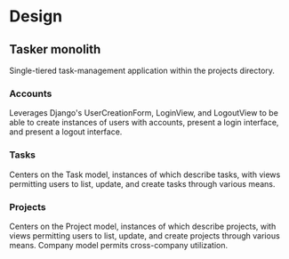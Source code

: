# Design

## Tasker monolith
Single-tiered task-management application within the projects directory.

### Accounts
Leverages Django's UserCreationForm, LoginView, and LogoutView to be able to create instances of users with accounts, present a login interface, and present a logout interface.

### Tasks
Centers on the Task model, instances of which describe tasks, with views permitting users to list, update, and create tasks through various means.

### Projects
Centers on the Project model, instances of which describe projects, with views permitting users to list, update, and create projects through various means. Company model permits cross-company utilization.
